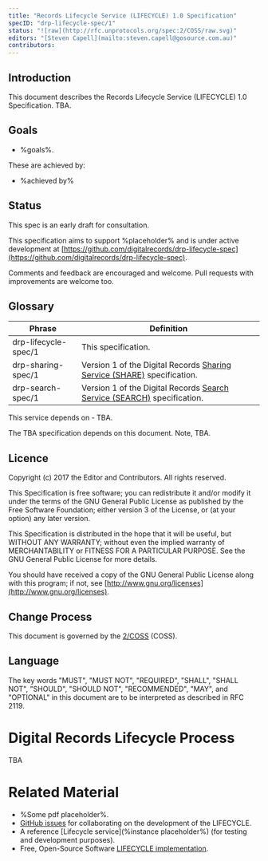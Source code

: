 ```yaml
---
title: "Records Lifecycle Service (LIFECYCLE) 1.0 Specification"
specID: "drp-lifecycle-spec/1"
status: "![raw](http://rfc.unprotocols.org/spec:2/COSS/raw.svg)"
editors: "[Steven Capell](mailto:steven.capell@gosource.com.au)"
contributors: 
---
```


## Introduction

This document describes the Records Lifecycle Service (LIFECYCLE) 1.0 Specification. TBA.


## Goals

* %goals%.

These are achieved by:

* %achieved by%


## Status

This spec is an early draft for consultation.

This specification aims to support %placeholder% and is under active
development at
[https://github.com/digitalrecords/drp-lifecycle-spec](https://github.com/digitalrecords/drp-lifecycle-spec).

Comments and feedback are encouraged and welcome. Pull requests with improvements are welcome too.

## Glossary

Phrase | Definition
------------ | -------------
drp-lifecycle-spec/1 | This specification.
drp-sharing-spec/1 | Version 1 of the Digital Records [Sharing Service (SHARE)](http://digitalrecords.github.io/drp-sharing-spec) specification.
drp-search-spec/1 | Version 1 of the Digital Records [Search Service (SEARCH)](http://digitalrecords.github.io/drp-search-spec) specification.

This service depends on - TBA.

The TBA specification depends on this document. Note, TBA.
 
## Licence

Copyright (c) 2017 the Editor and Contributors. All rights reserved.

This Specification is free software; you can redistribute it and/or modify it under the
terms of the GNU General Public License as published by the Free Software Foundation; 
either version 3 of the License, or (at your option) any later version.

This Specification is distributed in the hope that it will be useful, but WITHOUT ANY
WARRANTY; without even the implied warranty of MERCHANTABILITY or FITNESS FOR A PARTICULAR
PURPOSE. See the GNU General Public License for more details.

You should have received a copy of the GNU General Public License along with this program;
if not, see [http://www.gnu.org/licenses](http://www.gnu.org/licenses).

 
## Change Process

 This document is governed by the [2/COSS](http://rfc.unprotocols.org/spec:2/COSS/) (COSS).

## Language

The key words "MUST", "MUST NOT", "REQUIRED", "SHALL", "SHALL NOT", "SHOULD", "SHOULD NOT", "RECOMMENDED", "MAY", and "OPTIONAL" 
in this document are to be interpreted as described in RFC 2119.

# Digital Records Lifecycle Process

TBA


# Related Material

 * %Some pdf placeholder%.
 * [GitHub issues](https://github.com/digitalrecords/drp-lifecycle-spec/issues/) for collaborating on the development of the LIFECYCLE.
 * A reference [Lifecycle service](%instance placeholder%) (for testing and development purposes).
 * Free, Open-Source Software [LIFECYCLE implementation](https://github.com/digitalrecords/drp-lifecycle-api).
